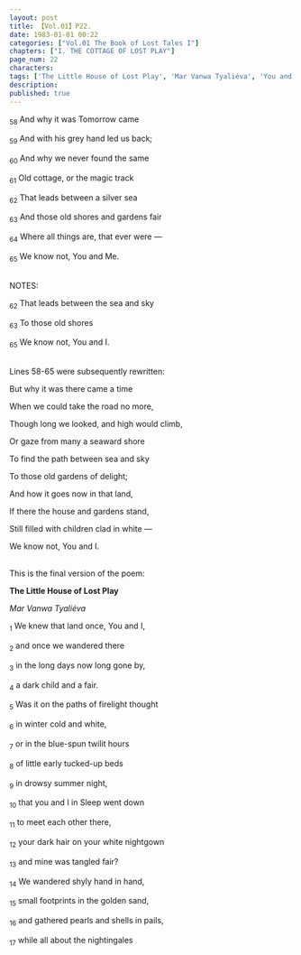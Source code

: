 ```yaml
---
layout: post
title: 【Vol.01】P22.
date: 1983-01-01 00:22
categories: ["Vol.01 The Book of Lost Tales I"]
chapters: ["I. THE COTTAGE OF LOST PLAY"]
page_num: 22
characters: 
tags: ['The Little House of Lost Play', 'Mar Vanwa Tyaliéva', 'You and Me and the Cottage of Lost Play']
description: 
published: true
---
```


<SUB>58</SUB> And why it was Tomorrow came

<SUB>59</SUB> And with his grey hand led us back;

<SUB>60</SUB> And why we never found the same

<SUB>61</SUB> Old cottage, or the magic track

<SUB>62</SUB> That leads between a silver sea

<SUB>63</SUB> And those old shores and gardens fair

<SUB>64</SUB> Where all things are, that ever were —

<SUB>65</SUB> We know not, You and Me.

<BR>
NOTES:

<SUB>62</SUB> That leads between the sea and sky

<SUB>63</SUB> To those old shores

<SUB>65</SUB> We know not, You and I.

<BR>
Lines 58-65 were subsequently rewritten:

But why it was there came a time

When we could take the road no more,

Though long we looked, and high would climb,

Or gaze from many a seaward shore

To find the path between sea and sky

To those old gardens of delight;

And how it goes now in that land,

If there the house and gardens stand,

Still filled with children clad in white —

We know not, You and I.

<BR>
This is the final version of the poem:

<B>The Little House of Lost Play</B>

<I>Mar Vanwa Tyaliéva</I>

<SUB>1</SUB> We knew that land once, You and I,

<SUB>2</SUB> and once we wandered there

<SUB>3</SUB> in the long days now long gone by,

<SUB>4</SUB> a dark child and a fair.

<SUB>5</SUB> Was it on the paths of firelight thought

<SUB>6</SUB> in winter cold and white,

<SUB>7</SUB> or in the blue-spun twilit hours

<SUB>8</SUB> of little early tucked-up beds

<SUB>9</SUB> in drowsy summer night,

<SUB>10</SUB> that you and I in Sleep went down

<SUB>11</SUB> to meet each other there,

<SUB>12</SUB> your dark hair on your white nightgown

<SUB>13</SUB> and mine was tangled fair?

<SUB>14</SUB> We wandered shyly hand in hand,

<SUB>15</SUB> small footprints in the golden sand,

<SUB>16</SUB> and gathered pearls and shells in pails,

<SUB>17</SUB> while all about the nightingales

